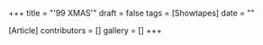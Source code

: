 +++
title = "'99 XMAS'"
draft = false
tags = [Showtapes]
date = ""

[Article]
contributors = []
gallery = []
+++